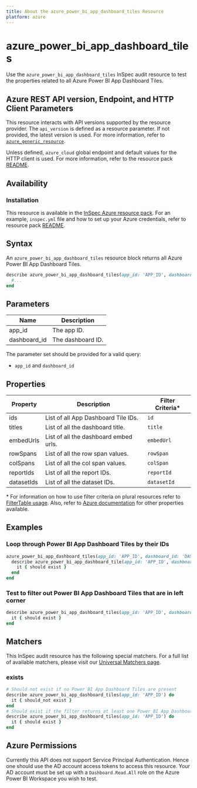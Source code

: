 ```yaml
---
title: About the azure_power_bi_app_dashboard_tiles Resource
platform: azure
---
```


# azure_power_bi_app_dashboard_tiles

Use the `azure_power_bi_app_dashboard_tiles` InSpec audit resource to test the properties related to all Azure Power BI App Dashboard Tiles.

## Azure REST API version, Endpoint, and HTTP Client Parameters

This resource interacts with API versions supported by the resource provider. The `api_version` is defined as a resource parameter.
If not provided, the latest version is used. For more information, refer to [`azure_generic_resource`](azure_generic_resource.md).

Unless defined, `azure_cloud` global endpoint and default values for the HTTP client is used. For more information, refer to the resource pack [README](../../README.md).

## Availability

### Installation

This resource is available in the [InSpec Azure resource pack](https://github.com/inspec/inspec-azure). For an example, `inspec.yml` file and how to set up your Azure credentials, refer to resource pack [README](../../README.md#Service-Principal).

## Syntax

An `azure_power_bi_app_dashboard_tiles` resource block returns all Azure Power BI App Dashboard Tiles.

```ruby
describe azure_power_bi_app_dashboard_tiles(app_id: 'APP_ID', dashboard_id: 'DASHBOARD_ID') do
  #...
end
```

## Parameters

| Name           | Description                                                                      |
|----------------|----------------------------------------------------------------------------------|
| app_id         | The app ID.                                                                      |
| dashboard_id   | The dashboard ID.                                                                |

The parameter set should be provided for a valid query:

- `app_id` and `dashboard_id`

## Properties

|Property                        | Description                                                            | Filter Criteria<superscript>*</superscript> |
|--------------------------------|------------------------------------------------------------------------|------------------|
| ids                            | List of all App Dashboard Tile IDs.                                    | `id`             |
| titles                         | List of all the dashboard title.                                       | `title`          |
| embedUrls                      | List of all the dashboard embed urls.                                  | `embedUrl`       |
| rowSpans                       | List of all the row span values.                                       | `rowSpan`        |
| colSpans                       | List of all the col span values.                                       | `colSpan`        |
| reportIds                      | List of all the report IDs.                                            | `reportId`       |
| datasetIds                     | List of all the dataset IDs.                                           | `datasetId`      |

<superscript>*</superscript> For information on how to use filter criteria on plural resources refer to [FilterTable usage](https://github.com/inspec/inspec/blob/master/dev-docs/filtertable-usage.md).
Also, refer to [Azure documentation](https://docs.microsoft.com/en-us/rest/api/power-bi/apps/get-tiles) for other properties available.

## Examples

### Loop through Power BI App Dashboard Tiles by their IDs

```ruby
azure_power_bi_app_dashboard_tiles(app_id: 'APP_ID', dashboard_id: 'DASHBOARD_ID').ids.each do |id|
  describe azure_power_bi_app_dashboard_tile(app_id: 'APP_ID', dashboard_id: 'DASHBOARD_ID', tile_id: id) do
    it { should exist }
  end
end
```

### Test to filter out Power BI App Dashboard Tiles that are in left corner

```ruby
describe azure_power_bi_app_dashboard_tiles(app_id: 'APP_ID', dashboard_id: 'DASHBOARD_ID').where(rowSpan: 0, colSpan: 0) do
  it { should exist }
end
```

## Matchers

This InSpec audit resource has the following special matchers. For a full list of available matchers, please visit our [Universal Matchers page](https://www.inspec.io/docs/reference/matchers/).

### exists

```ruby
# Should not exist if no Power BI App Dashboard Tiles are present
describe azure_power_bi_app_dashboard_tiles(app_id: 'APP_ID') do
  it { should_not exist }
end
# Should exist if the filter returns at least one Power BI App Dashboard Tiles
describe azure_power_bi_app_dashboard_tiles(app_id: 'APP_ID') do
  it { should exist }
end
```

## Azure Permissions

Currently this API does not support Service Principal Authentication. Hence one should use the AD account access tokens to access this resource.
Your AD account must be set up with a `Dashboard.Read.All` role on the Azure Power BI Workspace you wish to test.